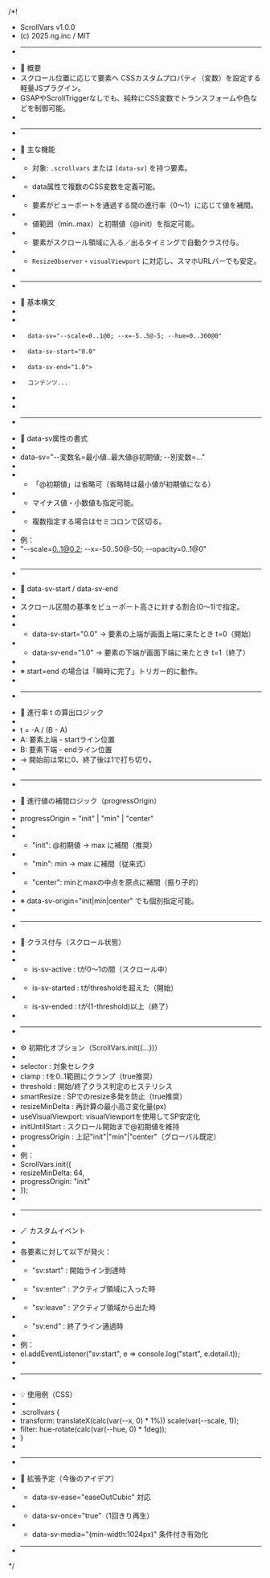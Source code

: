 /*!
 * ScrollVars v1.0.0
 * (c) 2025 ng.inc / MIT
 * ---------------------------------------------------------------------
 * 📘 概要
 * スクロール位置に応じて要素へ CSSカスタムプロパティ（変数）を設定する軽量JSプラグイン。
 * GSAPやScrollTriggerなしでも、純粋にCSS変数でトランスフォームや色などを制御可能。
 *
 * ---------------------------------------------------------------------
 * 🧩 主な機能
 * - 対象: `.scrollvars` または `[data-sv]` を持つ要素。
 * - data属性で複数のCSS変数を定義可能。
 * - 要素がビューポートを通過する間の進行率（0〜1）に応じて値を補間。
 * - 値範囲（min..max）と初期値（@init）を指定可能。
 * - 要素がスクロール領域に入る／出るタイミングで自動クラス付与。
 * - `ResizeObserver`・`visualViewport` に対応し、スマホURLバーでも安定。
 *
 * ---------------------------------------------------------------------
 * 🔧 基本構文
 *
 *  <div class="scrollvars"
 *       data-sv="--scale=0..1@0; --x=-5..5@-5; --hue=0..360@0"
 *       data-sv-start="0.0"
 *       data-sv-end="1.0">
 *       コンテンツ...
 *  </div>
 *
 * ---------------------------------------------------------------------
 * 📐 data-sv属性の書式
 *
 *  data-sv="--変数名=最小値..最大値@初期値; --別変数=..."
 *
 *  - 「@初期値」は省略可（省略時は最小値が初期値になる）
 *  - マイナス値・小数値も指定可能。
 *  - 複数指定する場合はセミコロンで区切る。
 *
 * 例：
 *  "--scale=0..1@0.2; --x=-50..50@-50; --opacity=0..1@0"
 *
 * ---------------------------------------------------------------------
 * 🎯 data-sv-start / data-sv-end
 *
 *  スクロール区間の基準をビューポート高さに対する割合(0〜1)で指定。
 *
 *  - data-sv-start="0.0" → 要素の上端が画面上端に来たとき t=0（開始）
 *  - data-sv-end="1.0"   → 要素の下端が画面下端に来たとき t=1（終了）
 *
 *  ※ start=end の場合は「瞬時に完了」トリガー的に動作。
 *
 * ---------------------------------------------------------------------
 * 🧮 進行率 t の算出ロジック
 *
 *  t = -A / (B - A)
 *  A: 要素上端 - startライン位置
 *  B: 要素下端 - endライン位置
 *  → 開始前は常に0、終了後は1で打ち切り。
 *
 * ---------------------------------------------------------------------
 * 🧠 進行値の補間ロジック（progressOrigin）
 *
 *  progressOrigin = "init" | "min" | "center"
 *
 *  - "init": @初期値 → max に補間（推奨）
 *  - "min":  min → max に補間（従来式）
 *  - "center": minとmaxの中点を原点に補間（振り子的）
 *
 *  ※ data-sv-origin="init|min|center" でも個別指定可能。
 *
 * ---------------------------------------------------------------------
 * 🧩 クラス付与（スクロール状態）
 *
 *  - is-sv-active   : tが0〜1の間（スクロール中）
 *  - is-sv-started  : tがthresholdを超えた（開始）
 *  - is-sv-ended    : tが(1-threshold)以上（終了）
 *
 * ---------------------------------------------------------------------
 * ⚙️ 初期化オプション（ScrollVars.init({...})）
 *
 *  selector         : 対象セレクタ
 *  clamp            : tを0..1範囲にクランプ（true推奨）
 *  threshold        : 開始/終了クラス判定のヒステリシス
 *  smartResize      : SPでのresize多発を防止（true推奨）
 *  resizeMinDelta   : 再計算の最小高さ変化量(px)
 *  useVisualViewport: visualViewportを使用してSP安定化
 *  initUntilStart   : スクロール開始まで@初期値を維持
 *  progressOrigin   : 上記"init"|"min"|"center"（グローバル既定）
 *
 * 例：
 *  ScrollVars.init({
 *    resizeMinDelta: 64,
 *    progressOrigin: "init"
 *  });
 *
 * ---------------------------------------------------------------------
 * 🪄 カスタムイベント
 *
 *  各要素に対して以下が発火：
 *   - "sv:start" : 開始ライン到達時
 *   - "sv:enter" : アクティブ領域に入った時
 *   - "sv:leave" : アクティブ領域から出た時
 *   - "sv:end"   : 終了ライン通過時
 *
 *  例：
 *    el.addEventListener("sv:start", e => console.log("start", e.detail.t));
 *
 * ---------------------------------------------------------------------
 * 💡 使用例（CSS）
 *
 *  .scrollvars {
 *    transform: translateX(calc(var(--x, 0) * 1%)) scale(var(--scale, 1));
 *    filter: hue-rotate(calc(var(--hue, 0) * 1deg));
 *  }
 *
 * ---------------------------------------------------------------------
 * 🧩 拡張予定（今後のアイデア）
 *  - data-sv-ease="easeOutCubic" 対応
 *  - data-sv-once="true"（1回きり再生）
 *  - data-sv-media="(min-width:1024px)" 条件付き有効化
 * ---------------------------------------------------------------------
 */
